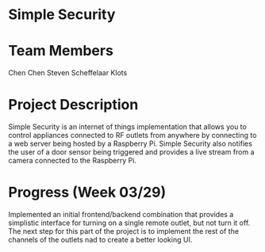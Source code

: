 # Simple Security

# Team Members
Chen Chen
Steven Scheffelaar Klots

# Project Description
Simple Security is an internet of things implementation that allows you to control
appliances connected to RF outlets from anywhere by connecting to a web server being hosted 
by a Raspberry Pi. Simple Security also notifies the user of a door sensor being triggered
and provides a live stream from a camera connected to the Raspberry Pi.

# Progress (Week 03/29)
Implemented an initial frontend/backend combination that provides a simplistic interface 
for turning on a single remote outlet, but not turn it off. The next step for this part of the project
is to implement the rest of the channels of the outlets nad to create a better looking UI.
